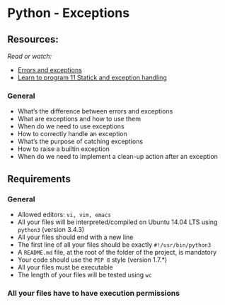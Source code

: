 # Python - Exceptions

## Resources:
_Read or watch:_
* [Errors and exceptions](https://docs.python.org/3.4/tutorial/errors.html)
* [Learn to program 11 Statick and exception handling](https://www.youtube.com/watch?v=7vbgD-3s-w4)

### General

* What’s the difference between errors and exceptions
* What are exceptions and how to use them
* When do we need to use exceptions
* How to correctly handle an exception
* What’s the purpose of catching exceptions
* How to raise a builtin exception
* When do we need to implement a clean-up action after an exception

## Requirements
### General

* Allowed editors: ```vi, vim, emacs```
* All your files will be interpreted/compiled on Ubuntu 14.04 LTS using ```python3``` (version 3.4.3)
* All your files should end with a new line
* The first line of all your files should be exactly ```#!/usr/bin/python3```
* A ```README.md``` file, at the root of the folder of the project, is mandatory
* Your code should use the ```PEP 8``` style (version 1.7.*)
* All your files must be executable
* The length of your files will be tested using ```wc```

### All your files have to have execution permissions